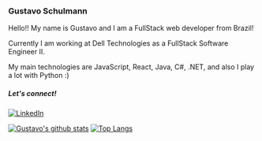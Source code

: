 ### Gustavo Schulmann

Hello!! My name is Gustavo and I am a FullStack web developer from Brazil!

Currently I am working at Dell Technologies as a FullStack Software Engineer II.

My main technologies are JavaScript, React, Java, C#, .NET, and also I play a lot with Python :)

##### Let's connect!

[![LinkedIn](https://img.shields.io/badge/-LinkedIn-blue?style=flat-square&logo=Linkedin&logoColor=white)](https://www.linkedin.com/in/gustavo-schulmann-399221160/)

[![Gustavo's github stats](https://github-readme-stats.vercel.app/api?username=gustavohschulmann&show_icons=true&hide_border=true&count_private=true&theme=graywhite)](https://github.com/gustavohschulmann)
[![Top Langs](https://github-readme-stats.vercel.app/api/top-langs/?username=gustavohschulmann&langs_count=8&hide_border=true&count_private=true&layout=compact&theme=graywhite)](https://github.com/gustavohschulmann)
